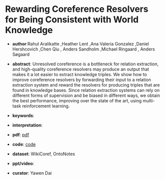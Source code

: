 #  Rewarding Coreference Resolvers for Being Consistent with World Knowledge 

- **author**:Rahul Aralikatte ,Heather Lent ,Ana Valeria Gonzalez ,Daniel Hershcovich ,Chen Qiu , Anders Sandholm ,Michael Ringaard ,  Anders Søgaard  

- **abstract**: Unresolved coreference is a bottleneck for relation extraction, and high-quality coreference resolvers may produce an output that makes it a lot easier to extract knowledge triples. We show how to improve coreference resolvers by forwarding their input to a relation extraction system and reward the resolvers for producing triples that are found in knowledge bases. Since relation extraction systems can rely on different forms of supervision and be biased in different ways, we obtain the best performance, improving over the state of the art, using multi-task reinforcement learning.  

- **keywords**:

- **interpretation**:

- **pdf**: [pdf](https://arxiv.org/pdf/1909.02392)

- **code**: [code](https://github.com/rahular/coref-rl)  

- **dataset**: WikiCoref, OntoNotes

- **ppt/video**:

- **curator**: Yawen Dai